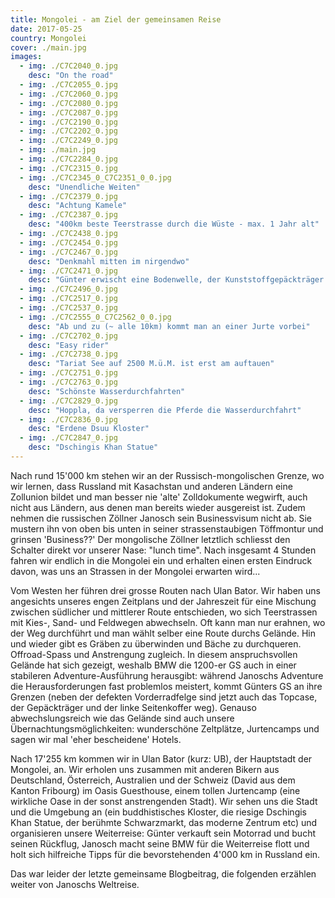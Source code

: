 ```yaml
---
title: Mongolei - am Ziel der gemeinsamen Reise
date: 2017-05-25
country: Mongolei
cover: ./main.jpg
images:
  - img: ./C7C2040_0.jpg
    desc: "On the road"
  - img: ./C7C2055_0.jpg
  - img: ./C7C2060_0.jpg
  - img: ./C7C2080_0.jpg
  - img: ./C7C2087_0.jpg
  - img: ./C7C2190_0.jpg
  - img: ./C7C2202_0.jpg
  - img: ./C7C2249_0.jpg
  - img: ./main.jpg
  - img: ./C7C2284_0.jpg
  - img: ./C7C2315_0.jpg
  - img: ./C7C2345_0_C7C2351_0_0.jpg
    desc: "Unendliche Weiten"
  - img: ./C7C2379_0.jpg
    desc: "Achtung Kamele"
  - img: ./C7C2387_0.jpg
    desc: "400km beste Teerstrasse durch die Wüste - max. 1 Jahr alt"
  - img: ./C7C2438_0.jpg
  - img: ./C7C2454_0.jpg
  - img: ./C7C2467_0.jpg
    desc: "Denkmahl mitten im nirgendwo"
  - img: ./C7C2471_0.jpg
    desc: "Günter erwischt eine Bodenwelle, der Kunststoffgepäckträger  hält nicht... :S"
  - img: ./C7C2496_0.jpg
  - img: ./C7C2517_0.jpg
  - img: ./C7C2537_0.jpg
  - img: ./C7C2555_0_C7C2562_0_0.jpg
    desc: "Ab und zu (~ alle 10km) kommt man an einer Jurte vorbei"
  - img: ./C7C2702_0.jpg
    desc: "Easy rider"
  - img: ./C7C2738_0.jpg
    desc: "Tariat See auf 2500 M.ü.M. ist erst am auftauen"
  - img: ./C7C2751_0.jpg
  - img: ./C7C2763_0.jpg
    desc: "Schönste Wasserdurchfahrten"
  - img: ./C7C2829_0.jpg
    desc: "Hoppla, da versperren die Pferde die Wasserdurchfahrt"
  - img: ./C7C2836_0.jpg
    desc: "Erdene Dsuu Kloster"
  - img: ./C7C2847_0.jpg
    desc: "Dschingis Khan Statue"
---
```


Nach rund 15'000 km stehen wir an der Russisch-mongolischen Grenze, wo wir lernen, dass Russland mit Kasachstan und anderen Ländern eine Zollunion bildet und man besser nie 'alte' Zolldokumente wegwirft, auch nicht aus Ländern, aus denen man bereits wieder ausgereist ist. Zudem nehmen die russischen Zöllner Janosch sein Businessvisum nicht ab. Sie mustern ihn von oben bis unten in seiner strassenstaubigen Töffmontur und grinsen 'Business??' Der mongolische Zöllner letztlich schliesst den Schalter direkt  vor unserer Nase: "lunch time". Nach insgesamt 4 Stunden fahren wir endlich in die Mongolei ein und erhalten einen ersten Eindruck davon, was uns an Strassen in der Mongolei erwarten wird...

Vom Westen her führen drei grosse Routen nach Ulan Bator. Wir haben uns angesichts unseres engen Zeitplans und der Jahreszeit für eine Mischung zwischen südlicher und mittlerer Route entschieden, wo sich Teerstrassen mit Kies-, Sand- und Feldwegen abwechseln. Oft kann man nur erahnen, wo der Weg durchführt und man wählt selber eine Route durchs Gelände. Hin und wieder gibt es Gräben zu überwinden und Bäche zu durchqueren. Offroad-Spass und Anstrengung zugleich. In diesem anspruchsvollen Gelände hat sich gezeigt, weshalb BMW die 1200-er GS auch in einer stabileren Adventure-Ausführung herausgibt: während Janoschs Adventure die Herausforderungen fast problemlos meistert, kommt Günters GS an ihre Grenzen (neben der defekten Vorderradfelge sind jetzt auch das Topcase, der Gepäckträger und der linke Seitenkoffer weg). Genauso abwechslungsreich wie das Gelände sind auch unsere Übernachtungsmöglichkeiten: wunderschöne Zeltplätze, Jurtencamps und sagen wir mal 'eher bescheidene' Hotels.

Nach 17'255 km kommen wir in Ulan Bator (kurz: UB), der Hauptstadt der Mongolei, an. Wir erholen uns zusammen mit anderen Bikern aus Deutschland, Österreich, Australien und der Schweiz (David aus dem Kanton Fribourg) im Oasis Guesthouse, einem tollen Jurtencamp (eine wirkliche Oase in der sonst anstrengenden Stadt). Wir sehen uns die Stadt und die Umgebung an (ein buddhistisches Kloster, die riesige Dschingis Khan Statue, der berühmte Schwarzmarkt, das moderne Zentrum etc) und organisieren unsere Weiterreise: Günter verkauft sein Motorrad und bucht seinen Rückflug, Janosch macht seine BMW für die Weiterreise flott und holt sich hilfreiche Tipps für die bevorstehenden 4'000 km in Russland ein.

Das war leider der letzte gemeinsame Blogbeitrag, die folgenden erzählen weiter von Janoschs Weltreise.

